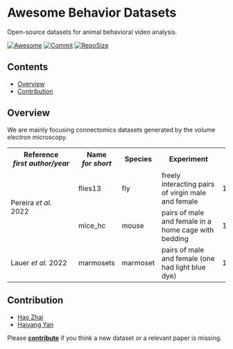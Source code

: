 # Awesome Behavior Datasets
Open-source datasets for animal behavioral video analysis.


[![Awesome](https://awesome.re/badge.svg)](https://github.com/topics/awesome)
[![Commit](https://img.shields.io/github/last-commit/JackieZhai/awesome-behavior-datasets)](https://github.com/JackieZhai/awesome-behavior-datasets/commits)
[![RepoSize](https://img.shields.io/github/repo-size/JackieZhai/awesome-behavior-datasets)](https://github.com/JackieZhai/awesome-behavior-datasets/archive/refs/heads/master.zip)


## Contents

* [Overview](https://github.com/JackieZhai/awesome-behavior-datasets#overview)
* [Contribution](https://github.com/JackieZhai/awesome-behavior-datasets#contribution)


## Overview

We are mainly focusing connectomics datasets generated by the volume electron microscopy.

<table>
    <tr>
        <th>&nbsp;&nbsp;&nbsp;&nbsp;&nbsp;&nbsp;&nbsp;Reference&nbsp;&nbsp;&nbsp;&nbsp;&nbsp;&nbsp;&nbsp;<br><i>first author/year</i></th>
        <th>&nbsp;&nbsp;&nbsp;&nbsp;Name&nbsp;&nbsp;&nbsp;&nbsp;<br><i>for short</i></th>
        <th>Species</th>
        <th>&nbsp;&nbsp;&nbsp;&nbsp;Experiment&nbsp;&nbsp;&nbsp;&nbsp;</th>
        <th>Size<br><i>pixel<sup>2</sup></i></th>
        <th>Resolution<br><i>pixel/mm</i></th>
        <th>Length<br><i>d/h/min/s</i></th>
        <th>Rate<br><i>frame/s</i></th>
        <th>Link</th>
        <th>&nbsp;&nbsp;&nbsp;&nbsp;&nbsp;&nbsp;&nbsp;&nbsp;&nbsp;&nbsp;&nbsp;&nbsp;&nbsp;&nbsp;&nbsp;&nbsp;&nbsp;&nbsp;Note&nbsp;&nbsp;&nbsp;&nbsp;&nbsp;&nbsp;&nbsp;&nbsp;&nbsp;&nbsp;&nbsp;&nbsp;&nbsp;&nbsp;&nbsp;&nbsp;&nbsp;&nbsp;</th>
    </tr>
    <tr>
        <td rowspan="2">Pereira <i>et al.</i> 2022</td>
        <td>flies13</td>
        <td>fly</td>
        <td>freely interacting pairs of virgin male and female</td>
        <td>1024x1024</td>
        <td>30.3</td>
        <td>30min</td>
        <td>200</td>
        <td rowspan="2"><a href="https://doi.org/10.17605/OSF.IO/36HAR">data</a><br><a href="https://sleap.ai/datasets">demo</a></td>
        <td>labeled 2,000 frames with a 13 node skeleton</td>
    </tr>
    <tr>
        <td>mice_hc</td>
        <td>mouse</td>
        <td>pairs of male and female in a home cage with bedding</td>
        <td>1280x1024</td>
        <td>1.9</td>
        <td>5min</td>
        <td>40</td>
        <td>labeled 1,474 frames with a 5 node skeleton</td>
    </tr>
    <tr>
        <td>Lauer <i>et al.</i> 2022</td>
        <td>marmosets</td>
        <td>marmoset</td>
        <td>pairs of male and female (one had light blue dye)</td>
        <td>1080x1080</td>
        <td></td>
        <td>9h</td>
        <td>30</td>
        <td><a href="https://benchmark.deeplabcut.org/">data</a></td>
        <td>used 7,600 labeled frames from 40 individuals with 15 body points</td>
    </tr>
</table>


## Contribution

* [Hao Zhai](https://github.com/JackieZhai)
* [Haiyang Yan](https://github.com/Qingjia0226)

Please [**contribute**](https://github.com/JackieZhai/awesome-em-datasets/pulls) if you think a new dataset or a relevant paper is missing.
